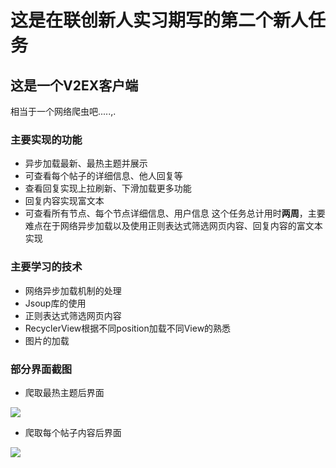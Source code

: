 # 这是在联创新人实习期写的第二个新人任务

## 这是一个V2EX客户端

相当于一个网络爬虫吧.....,.

### 主要实现的功能

- 异步加载最新、最热主题并展示
- 可查看每个帖子的详细信息、他人回复等
- 查看回复实现上拉刷新、下滑加载更多功能
- 回复内容实现富文本
- 可查看所有节点、每个节点详细信息、用户信息
  这个任务总计用时**两周**，主要难点在于网络异步加载以及使用正则表达式筛选网页内容、回复内容的富文本实现

### 主要学习的技术

- 网络异步加载机制的处理
- Jsoup库的使用
- 正则表达式筛选网页内容
- RecyclerView根据不同position加载不同View的熟悉
- 图片的加载

### 部分界面截图

- 爬取最热主题后界面

![](https://ooo.0o0.ooo/2017/06/20/5949043798e4e.png)

- 爬取每个帖子内容后界面

![](https://ooo.0o0.ooo/2017/06/20/594904c912648.png)